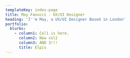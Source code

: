 ```yaml
---
templateKey: index-page
title: May Fanucci - UX/UI Designer
heading: 'I''m May, a UX/UI Designer Based in London'
portfolio:
  blurbs:
    - column1: Col1 is here.
      column2: Now col2
      column3: AND 3!!!
      title: Elpis
---
```


